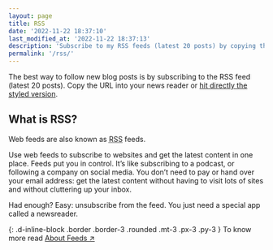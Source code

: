 ```yaml
---
layout: page
title: RSS
date: '2022-11-22 18:37:10'
last_modified_at: '2022-11-22 18:37:13'
description: 'Subscribe to my RSS feeds (latest 20 posts) by copying the URL into your news reader.'
permalink: '/rss/'
---
```

The best way to follow new blog posts is by subscribing to the RSS feed (latest 20 posts). Copy the URL into your news reader or <a href="{{ site.url }}/feed.xml">hit directly the styled version</a>.

## What is RSS?

Web feeds are also known as <abbr title="RDF Site Summary or Really Simple Syndication">RSS</abbr> feeds.

Use web feeds to subscribe to websites and get the latest content in one place. Feeds put you in control. It’s like subscribing to a podcast, or following a company on social media. You don’t need to pay or hand over your email address: get the latest content without having to visit lots of sites and without cluttering up your inbox. 

Had enough? Easy: unsubscribe from the feed. You just need a special app called a newsreader.

{: .d-inline-block .border .border-3 .rounded .mt-3 .px-3 .py-3 }
To know more read [About Feeds ↗︎](https://aboutfeeds.com/)